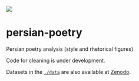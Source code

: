[<img src="https://zenodo.org/badge/DOI/10.5281/zenodo.7923612.svg">](https://zenodo.org/record/7923612)

# persian-poetry
Persian poetry analysis (style and rhetorical figures)

Code for cleaning is under development.

Datasets in the [`./data`](https://github.com/pithysr/persian-poetry/tree/main/data) are also available at [Zenodo](https://zenodo.org/record/7923612).

